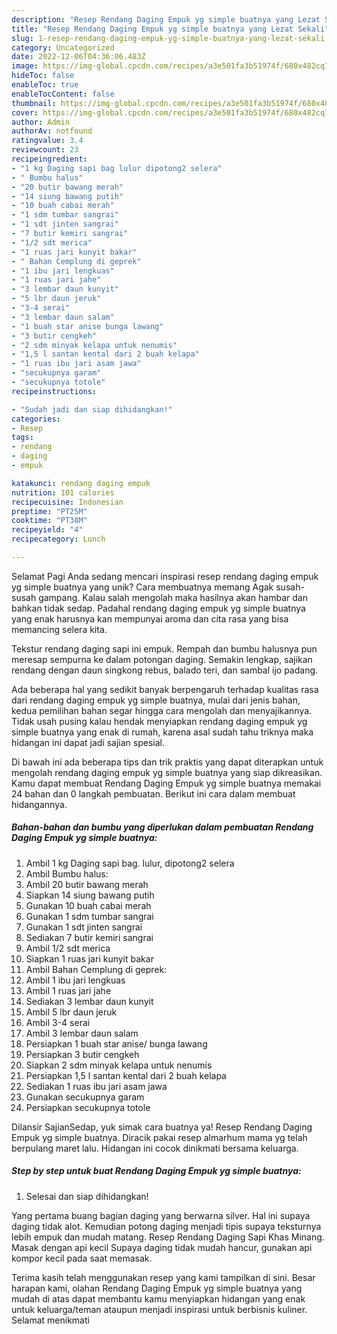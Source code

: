 ```yaml
---
description: "Resep Rendang Daging Empuk yg simple buatnya yang Lezat Sekali"
title: "Resep Rendang Daging Empuk yg simple buatnya yang Lezat Sekali"
slug: 1-resep-rendang-daging-empuk-yg-simple-buatnya-yang-lezat-sekali
category: Uncategorized
date: 2022-12-06T04:36:06.483Z
image: https://img-global.cpcdn.com/recipes/a3e501fa3b51974f/680x482cq70/rendang-daging-empuk-yg-simple-buatnya-foto-resep-utama.jpg
hideToc: false
enableToc: true
enableTocContent: false
thumbnail: https://img-global.cpcdn.com/recipes/a3e501fa3b51974f/680x482cq70/rendang-daging-empuk-yg-simple-buatnya-foto-resep-utama.jpg
cover: https://img-global.cpcdn.com/recipes/a3e501fa3b51974f/680x482cq70/rendang-daging-empuk-yg-simple-buatnya-foto-resep-utama.jpg
author: Admin
authorAv: notfound
ratingvalue: 3.4
reviewcount: 23
recipeingredient:
- "1 kg Daging sapi bag lulur dipotong2 selera"
- " Bumbu halus"
- "20 butir bawang merah"
- "14 siung bawang putih"
- "10 buah cabai merah"
- "1 sdm tumbar sangrai"
- "1 sdt jinten sangrai"
- "7 butir kemiri sangrai"
- "1/2 sdt merica"
- "1 ruas jari kunyit bakar"
- " Bahan Cemplung di geprek"
- "1 ibu jari lengkuas"
- "1 ruas jari jahe"
- "3 lembar daun kunyit"
- "5 lbr daun jeruk"
- "3-4 serai"
- "3 lembar daun salam"
- "1 buah star anise bunga lawang"
- "3 butir cengkeh"
- "2 sdm minyak kelapa untuk nenumis"
- "1,5 l santan kental dari 2 buah kelapa"
- "1 ruas ibu jari asam jawa"
- "secukupnya garam"
- "secukupnya totole"
recipeinstructions:

- "Sudah jadi dan siap dihidangkan!"
categories:
- Resep
tags:
- rendang
- daging
- empuk

katakunci: rendang daging empuk 
nutrition: 101 calories
recipecuisine: Indonesian
preptime: "PT25M"
cooktime: "PT38M"
recipeyield: "4"
recipecategory: Lunch

---
```



Selamat Pagi Anda sedang mencari inspirasi resep rendang daging empuk yg simple buatnya yang unik? Cara membuatnya memang Agak susah-susah gampang. Kalau salah mengolah maka hasilnya akan hambar dan bahkan tidak sedap. Padahal rendang daging empuk yg simple buatnya yang enak harusnya kan mempunyai aroma dan cita rasa yang bisa memancing selera kita.


Tekstur rendang daging sapi ini empuk. Rempah dan bumbu halusnya pun meresap sempurna ke dalam potongan daging. Semakin lengkap, sajikan rendang dengan daun singkong rebus, balado teri, dan sambal ijo padang.

Ada beberapa hal yang sedikit banyak berpengaruh terhadap kualitas rasa dari rendang daging empuk yg simple buatnya, mulai dari jenis bahan, kedua pemilihan bahan segar hingga cara mengolah dan menyajikannya. Tidak usah pusing kalau hendak menyiapkan rendang daging empuk yg simple buatnya yang enak di rumah, karena asal sudah tahu triknya maka hidangan ini dapat jadi sajian spesial.


Di bawah ini ada beberapa tips dan trik praktis yang dapat diterapkan untuk mengolah rendang daging empuk yg simple buatnya yang siap dikreasikan. Kamu dapat membuat Rendang Daging Empuk yg simple buatnya memakai 24 bahan dan 0 langkah pembuatan. Berikut ini cara dalam membuat hidangannya.

<!--inarticleads1-->

##### Bahan-bahan dan bumbu yang diperlukan dalam pembuatan Rendang Daging Empuk yg simple buatnya:

1. Ambil 1 kg Daging sapi bag. lulur, dipotong2 selera
1. Ambil  Bumbu halus:
1. Ambil 20 butir bawang merah
1. Siapkan 14 siung bawang putih
1. Gunakan 10 buah cabai merah
1. Gunakan 1 sdm tumbar sangrai
1. Gunakan 1 sdt jinten sangrai
1. Sediakan 7 butir kemiri sangrai
1. Ambil 1/2 sdt merica
1. Siapkan 1 ruas jari kunyit bakar
1. Ambil  Bahan Cemplung di geprek:
1. Ambil 1 ibu jari lengkuas
1. Ambil 1 ruas jari jahe
1. Sediakan 3 lembar daun kunyit
1. Ambil 5 lbr daun jeruk
1. Ambil 3-4 serai
1. Ambil 3 lembar daun salam
1. Persiapkan 1 buah star anise/ bunga lawang
1. Persiapkan 3 butir cengkeh
1. Siapkan 2 sdm minyak kelapa untuk nenumis
1. Persiapkan 1,5 l santan kental dari 2 buah kelapa
1. Sediakan 1 ruas ibu jari asam jawa
1. Gunakan secukupnya garam
1. Persiapkan secukupnya totole


Dilansir SajianSedap, yuk simak cara buatnya ya! Resep Rendang Daging Empuk yg simple buatnya. Diracik pakai resep almarhum mama yg telah berpulang maret lalu. Hidangan ini cocok dinikmati bersama keluarga. 

<!--inarticleads2-->

##### Step by step untuk buat Rendang Daging Empuk yg simple buatnya:


1. Selesai dan siap dihidangkan!

Yang pertama buang bagian daging yang berwarna silver. Hal ini supaya daging tidak alot. Kemudian potong daging menjadi tipis supaya teksturnya lebih empuk dan mudah matang. Resep Rendang Daging Sapi Khas Minang. Masak dengan api kecil Supaya daging tidak mudah hancur, gunakan api kompor kecil pada saat memasak. 

Terima kasih telah menggunakan resep yang kami tampilkan di sini. Besar harapan kami, olahan Rendang Daging Empuk yg simple buatnya yang mudah di atas dapat membantu kamu menyiapkan hidangan yang enak untuk keluarga/teman ataupun menjadi inspirasi untuk berbisnis kuliner. Selamat menikmati
